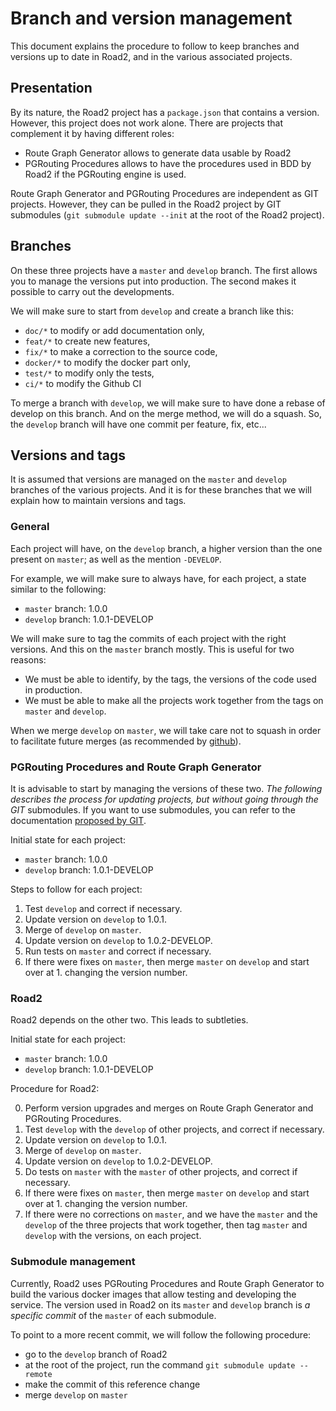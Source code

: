 # Branch and version management

This document explains the procedure to follow to keep branches and versions up to date in Road2, and in the various associated projects.

## Presentation

By its nature, the Road2 project has a `package.json` that contains a version. However, this project does not work alone. There are projects that complement it by having different roles:
- Route Graph Generator allows to generate data usable by Road2
- PGRouting Procedures allows to have the procedures used in BDD by Road2 if the PGRouting engine is used.

Route Graph Generator and PGRouting Procedures are independent as GIT projects. However, they can be pulled in the Road2 project by GIT submodules (`git submodule update --init` at the root of the Road2 project).

## Branches

On these three projects have a `master` and `develop` branch. The first allows you to manage the versions put into production. The second makes it possible to carry out the developments.

We will make sure to start from `develop` and create a branch like this:
- `doc/*` to modify or add documentation only,
- `feat/*` to create new features,
- `fix/*` to make a correction to the source code,
- `docker/*` to modify the docker part only,
- `test/*` to modify only the tests,
- `ci/*` to modify the Github CI

To merge a branch with `develop`, we will make sure to have done a rebase of develop on this branch. And on the merge method, we will do a squash. So, the `develop` branch will have one commit per feature, fix, etc...


## Versions and tags

It is assumed that versions are managed on the `master` and `develop` branches of the various projects. And it is for these branches that we will explain how to maintain versions and tags.

### General

Each project will have, on the `develop` branch, a higher version than the one present on `master`; as well as the mention `-DEVELOP`.

For example, we will make sure to always have, for each project, a state similar to the following:
- `master` branch: 1.0.0
- `develop` branch: 1.0.1-DEVELOP

We will make sure to tag the commits of each project with the right versions. And this on the `master` branch mostly. This is useful for two reasons:
- We must be able to identify, by the tags, the versions of the code used in production.
- We must be able to make all the projects work together from the tags on `master` and `develop`.

When we merge `develop` on `master`, we will take care not to squash in order to facilitate future merges (as recommended by [github](https://docs.github.com/fr/pull-requests/collaborating-with-pull-requests/incorporating-changes-from-a-pull-request/about-pull-request-merges#squashing-and-merging-a-long-running-branch)).

### PGRouting Procedures and Route Graph Generator

It is advisable to start by managing the versions of these two. *The following describes the process for updating projects, but without going through the GIT* submodules. If you want to use submodules, you can refer to the documentation [proposed by GIT](https://git-scm.com/book/en/v2/Git-Tools-Submodules).

Initial state for each project:

- `master` branch: 1.0.0
- `develop` branch: 1.0.1-DEVELOP

Steps to follow for each project:

1. Test `develop` and correct if necessary.
2. Update version on `develop` to 1.0.1.
3. Merge of `develop` on `master`.
4. Update version on `develop` to 1.0.2-DEVELOP.
5. Run tests on `master` and correct if necessary.
6. If there were fixes on `master`, then merge `master` on `develop` and start over at 1. changing the version number.

### Road2

Road2 depends on the other two. This leads to subtleties.

Initial state for each project:

- `master` branch: 1.0.0
- `develop` branch: 1.0.1-DEVELOP

Procedure for Road2:

0. Perform version upgrades and merges on Route Graph Generator and PGRouting Procedures.
1. Test `develop` with the `develop` of other projects, and correct if necessary.
2. Update version on `develop` to 1.0.1.
3. Merge of `develop` on `master`.
4. Update version on `develop` to 1.0.2-DEVELOP.
5. Do tests on `master` with the `master` of other projects, and correct if necessary.
6. If there were fixes on `master`, then merge `master` on `develop` and start over at 1. changing the version number.
7. If there were no corrections on `master`, and we have the `master` and the `develop` of the three projects that work together, then tag `master` and `develop` with the versions, on each project.

### Submodule management

Currently, Road2 uses PGRouting Procedures and Route Graph Generator to build the various docker images that allow testing and developing the service. The version used in Road2 on its `master` and `develop` branch is *a specific commit* of the `master` of each submodule.

To point to a more recent commit, we will follow the following procedure:
- go to the `develop` branch of Road2
- at the root of the project, run the command `git submodule update --remote`
- make the commit of this reference change
- merge `develop` on `master`

